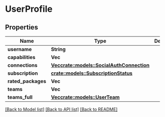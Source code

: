 # UserProfile

## Properties

Name | Type | Description | Notes
------------ | ------------- | ------------- | -------------
**username** | **String** |  | 
**capabilities** | **Vec<String>** |  | 
**connections** | [**Vec<crate::models::SocialAuthConnection>**](SocialAuthConnection.md) |  | 
**subscription** | [**crate::models::SubscriptionStatus**](SubscriptionStatus.md) |  | 
**rated_packages** | **Vec<String>** |  | 
**teams** | **Vec<String>** |  | 
**teams_full** | [**Vec<crate::models::UserTeam>**](UserTeam.md) |  | 

[[Back to Model list]](../README.md#documentation-for-models) [[Back to API list]](../README.md#documentation-for-api-endpoints) [[Back to README]](../README.md)


